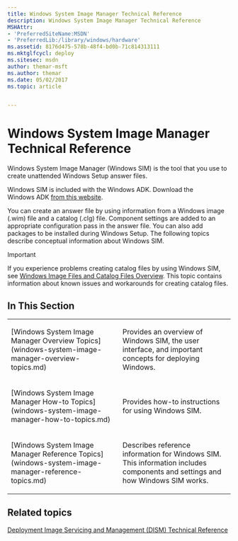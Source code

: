 ```yaml
---
title: Windows System Image Manager Technical Reference
description: Windows System Image Manager Technical Reference
MSHAttr:
- 'PreferredSiteName:MSDN'
- 'PreferredLib:/library/windows/hardware'
ms.assetid: 8176d475-578b-48f4-bd0b-71c814313111
ms.mktglfcycl: deploy
ms.sitesec: msdn
author: themar-msft
ms.author: themar
ms.date: 05/02/2017
ms.topic: article


---
```

# Windows System Image Manager Technical Reference

Windows System Image Manager (Windows SIM) is the tool that you use to create unattended Windows Setup answer files.

Windows SIM is included with the Windows ADK. Download the Windows ADK [from this website](http://go.microsoft.com/fwlink/p/?LinkID=528384).

You can create an answer file by using information from a Windows image (.wim) file and a catalog (.clg) file. Component settings are added to an appropriate configuration pass in the answer file. You can also add packages to be installed during Windows Setup. The following topics describe conceptual information about Windows SIM.

> [!Important]
> If you experience problems creating catalog files by using Windows SIM, see [Windows Image Files and Catalog Files Overview](windows-image-files-and-catalog-files-overview.md). This topic contains information about known issues and workarounds for creating catalog files.

## In This Section

<table>
<colgroup>
<col width="50%" />
<col width="50%" />
</colgroup>
<tbody>
<tr class="odd">
<td><p>[Windows System Image Manager Overview Topics](windows-system-image-manager-overview-topics.md)</p></td>
<td><p>Provides an overview of Windows SIM, the user interface, and important concepts for deploying Windows.</p></td>
</tr>
<tr class="even">
<td><p>[Windows System Image Manager How-to Topics](windows-system-image-manager-how-to-topics.md)</p></td>
<td><p>Provides how-to instructions for using Windows SIM.</p></td>
</tr>
<tr class="odd">
<td><p>[Windows System Image Manager Reference Topics](windows-system-image-manager-reference-topics.md)</p></td>
<td><p>Describes reference information for Windows SIM. This information includes components and settings and how Windows SIM works.</p></td>
</tr>
</tbody>
</table>

## Related topics

[Deployment Image Servicing and Management (DISM) Technical Reference](http://go.microsoft.com/fwlink/p/?LinkId=214571)

